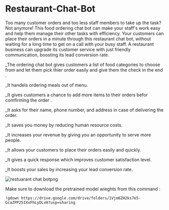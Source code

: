 # Restaurant-Chat-Bot 

Too many customer orders and too less staff members to take up the task? Not anymore! This food ordering chat bot can make your staff's work easy and help them manage their other tasks with efficiency. Your customers can place their orders in a minute through this restaurant chat bot, without waiting for a long time to get on a call with your busy staff. A restaurant business can upgrade its customer service with just friendly communication, boosting its lead conversion rate.

_The ordering chat bot gives customers a list of food categories to choose from and let them pick thier order easily and give them the check in the end .

_It handels ordering meals out of menu.

_It gives customers a chance to add more items to their orders befor comfirming the order .

_It asks for their name, phone number, and address in case of delivering the order.

_It saves you money by reducing human resource costs.

_It increases your revenue by giving you an opportunity to serve more people.

_It allows your customers to place their orders easily and quickly.

_It gives a quick response which improves customer satisfaction level.

_It boosts your sales by increasing your lead conversion rate.

![restuarant chat botpng](https://user-images.githubusercontent.com/72338267/171091464-31635752-b16e-4594-9da7-fe548fd90b74.png)


Make sure to download the pretrained model wieghts from this command :
```
!gdown https://drive.google.com/drive/folders/1Vjm6ZH2ks7e5-GcaZPP25IXxFhLyDLvH?usp=sharing
```
